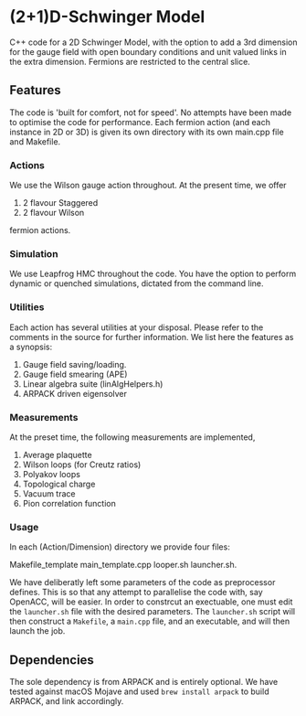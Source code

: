 # (2+1)D-Schwinger Model

C++ code for a 2D Schwinger Model, with the option to add a 3rd dimension
for the gauge field with open boundary conditions and unit valued links in
the extra dimension. Fermions are restricted to the central slice.

## Features

The code is 'built for comfort, not for speed'. No attempts have been made to
optimise the code for performance. Each fermion action (and each instance in
2D or 3D) is given its own directory with its own main.cpp file and Makefile.

### Actions

We use the Wilson gauge action throughout. At the present time, we offer

   1. 2 flavour Staggered
   2. 2 flavour Wilson

fermion actions.

### Simulation

We use Leapfrog HMC throughout the code. You have the option to perform dynamic
or quenched simulations, dictated from the command line.

### Utilities

Each action has several utilities at your disposal. Please refer to the comments in
the source for further information. We list here the features as a synopsis:

   1. Gauge field saving/loading.
   2. Gauge field smearing (APE)
   3. Linear algebra suite (linAlgHelpers.h)
   4. ARPACK driven eigensolver

### Measurements

At the preset time, the following measurements are implemented,

   1. Average plaquette
   2. Wilson loops (for Creutz ratios)
   3. Polyakov loops
   4. Topological charge
   5. Vacuum trace
   5. Pion correlation function

### Usage

In each (Action/Dimension) directory we provide four files:

   Makefile_template
   main_template.cpp
   looper.sh
   launcher.sh.

We have deliberatly left some parameters of the code as preprocessor defines.
This is so that any attempt to parallelise the code with, say OpenACC, will
be easier. In order to constrcut an exectuable, one must edit the `launcher.sh`
file with the desired parameters. The `launcher.sh` script will then construct
a `Makefile`, a `main.cpp` file, and an executable, and will then launch the job.

## Dependencies

The sole dependency is from ARPACK and is entirely optional. We have tested
against macOS Mojave and used `brew install arpack` to build ARPACK, and link
accordingly.
